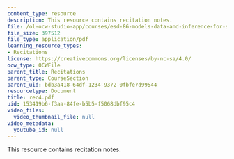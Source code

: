 ```yaml
---
content_type: resource
description: This resource contains recitation notes.
file: /ol-ocw-studio-app/courses/esd-86-models-data-and-inference-for-socio-technical-systems-spring-2007/153419b6f3aa84feb5b5f5068dbf95c4_rec4.pdf
file_size: 397512
file_type: application/pdf
learning_resource_types:
- Recitations
license: https://creativecommons.org/licenses/by-nc-sa/4.0/
ocw_type: OCWFile
parent_title: Recitations
parent_type: CourseSection
parent_uid: bdb3a418-64df-1234-9372-0fbfe7d99544
resourcetype: Document
title: rec4.pdf
uid: 153419b6-f3aa-84fe-b5b5-f5068dbf95c4
video_files:
  video_thumbnail_file: null
video_metadata:
  youtube_id: null
---
```

This resource contains recitation notes.